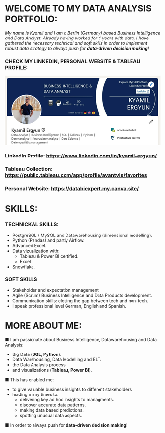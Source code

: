 # WELCOME TO MY DATA ANALYSIS PORTFOLIO:

*My name is Kyamil and I am a Berlin (Germany) based Business Intelligence and Data Analyst.
Already having worked for 4 years with data, I have gathered the necessary technical and soft skills
in order to implement robust data strategy to always push for **data-driven decision making**!*

### CHECK MY LINKEDIN, PERSONAL WEBSITE & TABLEAU PROFILE:

![alt text](image.png)

### LinkedIn Profile: https://www.linkedin.com/in/kyamil-ergyun/
### Tableau Collection: https://public.tableau.com/app/profile/avantvis/favorites
### Personal Website: https://databiexpert.my.canva.site/

# SKILLS:

### TECHNICKAL SKILLS:

- PostgreSQL / MySQL and Datawarehousing (dimensional modelling).
- Python (Pandas) and partly Airflow.
- Advanced Excel.
- Data vizualization with:
    - Tableau & Power BI certified.
    - Excel 
- Snowflake.

### SOFT SKILLS

- Stakeholder and expectation management.
- Agile (Scrum) Business Intelligence and Data Products development.
- Communication skills: closing the gap between tech and non-tech.
- I speak professional level German, English and Spanish.


# MORE ABOUT ME:

■ I am passionate about Business Intelligence, Datawarehousing and Data Analysis:
- Big Data (**SQL, Python**).
- Data Warehousing, Data Modelling and ELT.
- the Data Analysis process.
- and visualizations (**Tableau, Power BI**).

■ This has enabled me:
- to give valuable business insights to different stakeholders.
- leading many times to:
    - delivering key ad hoc insights to managments.
    - discover accurate data patterns.
    - making data based predictions.
    - spotting unusual data aspects.

■ In order to always push for **data-driven decision making**!
